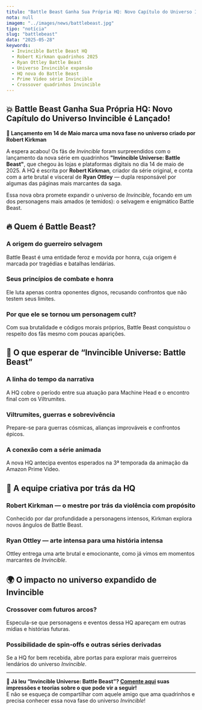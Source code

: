 ```yaml
---
titulo: "Battle Beast Ganha Sua Própria HQ: Novo Capítulo do Universo Invincible é Lançado!"
nota: null
imagem: "../images/news/battlebeast.jpg"
tipo: "notícia"
slug: "battlebeast"
data: "2025-05-28"
keywords:
  - Invincible Battle Beast HQ
  - Robert Kirkman quadrinhos 2025
  - Ryan Ottley Battle Beast
  - Universo Invincible expansão
  - HQ nova do Battle Beast
  - Prime Video série Invincible
  - Crossover quadrinhos Invincible
---
```


## 💥 Battle Beast Ganha Sua Própria HQ: Novo Capítulo do Universo Invincible é Lançado!

**📅 Lançamento em 14 de Maio marca uma nova fase no universo criado por Robert Kirkman**

A espera acabou! Os fãs de *Invincible* foram surpreendidos com o lançamento da nova série em quadrinhos **"Invincible Universe: Battle Beast"**, que chegou às lojas e plataformas digitais no dia 14 de maio de 2025. A HQ é escrita por **Robert Kirkman**, criador da série original, e conta com a arte brutal e visceral de **Ryan Ottley** — dupla responsável por algumas das páginas mais marcantes da saga.

Essa nova obra promete expandir o universo de *Invincible*, focando em um dos personagens mais amados (e temidos): o selvagem e enigmático Battle Beast.

## 🔥 Quem é Battle Beast?

### A origem do guerreiro selvagem

Battle Beast é uma entidade feroz e movida por honra, cuja origem é marcada por tragédias e batalhas lendárias.

### Seus princípios de combate e honra

Ele luta apenas contra oponentes dignos, recusando confrontos que não testem seus limites.

### Por que ele se tornou um personagem cult?

Com sua brutalidade e códigos morais próprios, Battle Beast conquistou o respeito dos fãs mesmo com poucas aparições.

## 🚀 O que esperar de “Invincible Universe: Battle Beast”

### A linha do tempo da narrativa

A HQ cobre o período entre sua atuação para Machine Head e o encontro final com os Viltrumites.

### Viltrumites, guerras e sobrevivência

Prepare-se para guerras cósmicas, alianças improváveis e confrontos épicos.

### A conexão com a série animada

A nova HQ antecipa eventos esperados na 3ª temporada da animação da Amazon Prime Video.

## 🎨 A equipe criativa por trás da HQ

### Robert Kirkman — o mestre por trás da violência com propósito

Conhecido por dar profundidade a personagens intensos, Kirkman explora novos ângulos de Battle Beast.

### Ryan Ottley — arte intensa para uma história intensa

Ottley entrega uma arte brutal e emocionante, como já vimos em momentos marcantes de *Invincible*.

## 🌍 O impacto no universo expandido de Invincible

### Crossover com futuros arcos?

Especula-se que personagens e eventos dessa HQ apareçam em outras mídias e histórias futuras.

### Possibilidade de spin-offs e outras séries derivadas

Se a HQ for bem recebida, abre portas para explorar mais guerreiros lendários do universo *Invincible*.

---

**📢 Já leu “Invincible Universe: Battle Beast”? [Comente aqui](../contacto.html) suas impressões e teorias sobre o que pode vir a seguir!**  
E não se esqueça de compartilhar com aquele amigo que ama quadrinhos e precisa conhecer essa nova fase do universo *Invincible*!
